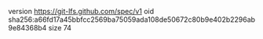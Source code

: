 version https://git-lfs.github.com/spec/v1
oid sha256:a66fd17a45bbfcc2569ba75059ada108de50672c80b9e402b2296ab9e84368b4
size 74
